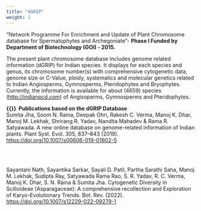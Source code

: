 ```yaml
---
title: "dGRIP"
weight: 1
---
```


“Network Programme For Enrichment and Update of Plant Chromosome database for Spermatophytes and Archegoniate”- **Phase I Funded by Department of Biotechnology (GOI) - 2015.**

The present plant chromosome database includes genome related information (dGRIP) for Indian species. It displays for each species and genus, its chromosome number(s) with comprehensive cytogenetic data, genome size or C-Value, ploidy, systematics and molecular genetics related to Indian Angiosperms, Gymnosperms, Pteridophytes and Bryophytes.
Currently, the information is available for about (4659) species (http://indianpcd.com) of Angisoperms, Gymnosperms and Pteridophytes.

**{{<icon class="fa fa-book">}}&nbsp; Publications based on the dGRIP Database** \
Sumita Jha, Soom N. Raina, Deepak Ohri, Rakesh C. Verma, Manoj K. Dhar, Manoj M. Lekhak, Shrirang R. Yadav, Nandita Mahadev & Rama R. Satyawada. A new online database on genome-related information of Indian plants. Plant Syst. Evol. 305, 837–843 (2019). https://doi.org/10.1007/s00606-019-01602-5

<br/><br/>

Sayantani Nath, Sayantika Sarkar, Sayali D. Patil, Partha Sarathi Saha, Manoj M. Lekhak, Sudipta Ray, Satyawada Rama Rao, S. R. Yadav, R. C. Verma, Manoj K. Dhar, S. N. Raina & Sumita Jha. Cytogenetic Diversity in Scilloideae (Asparagaceae): A comprehensive recollection and Exploration of Karyo-Evolutionary Trends. Bot. Rev. (2022). https://doi.org/10.1007/s12229-022-09279-1
